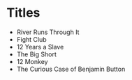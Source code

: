 # Titles

- River Runs Through It
- Fight Club
- 12 Years a Slave
- The Big Short
- 12 Monkey
- The Curious Case of Benjamin Button
